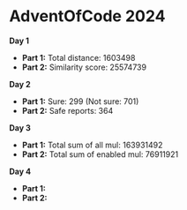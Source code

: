 # AdventOfCode 2024

**Day 1**
- **Part 1:** Total distance: 1603498
- **Part 2:** Similarity score: 25574739

**Day 2**
- **Part 1:** Sure: 299 (Not sure: 701)
- **Part 2:** Safe reports: 364

**Day 3**
- **Part 1:** Total sum of all mul: 163931492
- **Part 2:** Total sum of enabled mul: 76911921

**Day 4**
- **Part 1:**
- **Part 2:** 
